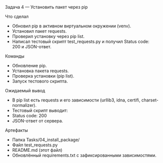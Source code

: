 Задача 4 — Установить пакет через pip

Что сделал  
- Обновил pip в активном виртуальном окружении (venv).
- Установил пакет requests.
- Проверил установку через pip list.
- Написал тестовый скрипт test_requests.py и получил Status code: 200 и JSON-ответ.

Команды
- Обновление pip.
- Установка пакета requests.
- Проверка установки (pip list).
- Запуск тестового скрипта.

Ожидаемый вывод
- В pip list есть requests и его зависимости (urllib3, idna, certifi, charset-normalizer).
- Тестовый скрипт выводит:
- Status code: 200
- JSON-ответ от сервера.

Артефакты
- Папка Tasks/04_install_package/
- Файл test_requests.py
- README.md (этот файл)
- Обновлённый requirements.txt с зафиксированными зависимостями.